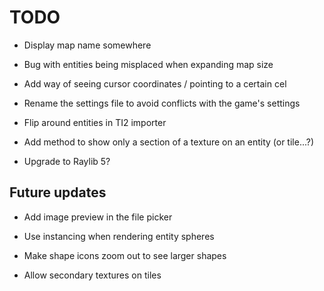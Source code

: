 # TODO

- Display map name somewhere

- Bug with entities being misplaced when expanding map size

- Add way of seeing cursor coordinates / pointing to a certain cel

- Rename the settings file to avoid conflicts with the game's settings

- Flip around entities in TI2 importer

- Add method to show only a section of a texture on an entity (or tile...?)

- Upgrade to Raylib 5?

## Future updates

- Add image preview in the file picker

- Use instancing when rendering entity spheres

- Make shape icons zoom out to see larger shapes

- Allow secondary textures on tiles
